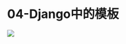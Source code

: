 # 04-Django中的模板

![](https://cdn.nlark.com/yuque/0/2021/jpeg/207655/1614161442852-866b945a-f9c0-441d-9ab0-1760d8d60a73.jpeg)

